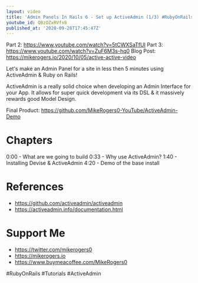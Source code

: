 ```yaml
---
layout: video
title: 'Admin Panels In Rails 6 - Set up ActiveAdmin (1/3) #RubyOnRails'
youtube_id: QBzOZxRVfs8
published_at: '2020-09-28T17:45:47Z'
---
```

Part 2: https://www.youtube.com/watch?v=5tCWXSaTfUI
Part 3: https://www.youtube.com/watch?v=ZuF6M3s-hq0
Blog Post: https://mikerogers.io/2020/10/05/active-active-video

Let's make an Admin Panel for a site in less then 5 minutes using ActiveAdmin & Ruby on Rails!

ActiveAdmin is a really solid choice when developing an Admin Interface for your App. It allows for super quick development via its DSL & it massively rewards good Model Design.

Final Product: https://github.com/MikeRogers0-YouTube/ActiveAdmin-Demo

# Chapters

0:00 - What are we going to build
0:33 - Why use ActiveAdmin?
1:40 - Installing Devise & ActiveAdmin
4:20 - Demo of the base install

# References

- https://github.com/activeadmin/activeadmin
- https://activeadmin.info/documentation.html

# Support Me

- https://twitter.com/mikerogers0
- https://mikerogers.io
- https://www.buymeacoffee.com/MikeRogers0

#RubyOnRails
#Tutorials
#ActiveAdmin